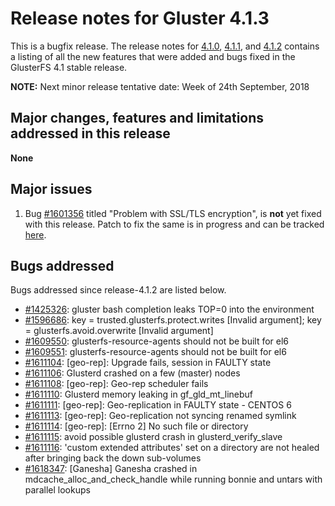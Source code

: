 # Release notes for Gluster 4.1.3

This is a bugfix release. The release notes for [4.1.0](4.1.0.md), [4.1.1](4.1.1.md), and [4.1.2](4.1.2.md) contains a
listing of all the new features that were added and bugs fixed in the
GlusterFS 4.1 stable release.

**NOTE:** Next minor release tentative date: Week of 24th September, 2018

## Major changes, features and limitations addressed in this release

**None**

## Major issues

1. Bug [#1601356](https://bugzilla.redhat.com/show_bug.cgi?id=1601356) titled "Problem with SSL/TLS encryption",
   is **not** yet fixed with this release. Patch to fix the same is in progress and
   can be tracked [here](https://review.gluster.org/c/glusterfs/+/20993).

## Bugs addressed

Bugs addressed since release-4.1.2 are listed below.

- [#1425326](https://bugzilla.redhat.com/1425326): gluster bash completion leaks TOP=0 into the environment
- [#1596686](https://bugzilla.redhat.com/1596686): key = trusted.glusterfs.protect.writes [Invalid argument]; key = glusterfs.avoid.overwrite [Invalid argument]
- [#1609550](https://bugzilla.redhat.com/1609550): glusterfs-resource-agents should not be built for el6
- [#1609551](https://bugzilla.redhat.com/1609551): glusterfs-resource-agents should not be built for el6
- [#1611104](https://bugzilla.redhat.com/1611104): [geo-rep]: Upgrade fails, session in FAULTY state
- [#1611106](https://bugzilla.redhat.com/1611106): Glusterd crashed on a few (master) nodes
- [#1611108](https://bugzilla.redhat.com/1611108): [geo-rep]: Geo-rep scheduler fails
- [#1611110](https://bugzilla.redhat.com/1611110): Glusterd memory leaking in gf_gld_mt_linebuf
- [#1611111](https://bugzilla.redhat.com/1611111): [geo-rep]: Geo-replication in FAULTY state - CENTOS 6
- [#1611113](https://bugzilla.redhat.com/1611113): [geo-rep]: Geo-replication not syncing renamed symlink
- [#1611114](https://bugzilla.redhat.com/1611114): [geo-rep]: [Errno 2] No such file or directory
- [#1611115](https://bugzilla.redhat.com/1611115): avoid possible glusterd crash in glusterd_verify_slave
- [#1611116](https://bugzilla.redhat.com/1611116): 'custom extended attributes' set on a directory are not healed after bringing back the down sub-volumes
- [#1618347](https://bugzilla.redhat.com/1618347): [Ganesha] Ganesha crashed in mdcache_alloc_and_check_handle while running bonnie and untars with parallel lookups
